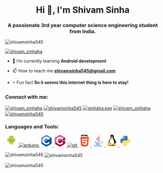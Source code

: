 <h1 align="center">Hi 👋, I'm Shivam Sinha</h1>
<h3 align="center">A passionate 3rd year computer science engineering student from India.</h3>

<p align="left"> <img src="https://komarev.com/ghpvc/?username=shivamsinha545&label=Profile%20views&color=0e75b6&style=flat" alt="shivamsinha545" /> </p>

<p align="left"> <a href="https://twitter.com/shivam_sinhaha" target="blank"><img src="https://img.shields.io/twitter/follow/shivam_sinhaha?logo=twitter&style=for-the-badge" alt="shivam_sinhaha" /></a> </p>

- 🌱 I’m currently learning **Android development**

- 📫 How to reach me **shivamsinha545@gmail.com**

- ⚡ Fun fact **So it seems this internet thing is here to stay!**

<h3 align="left">Connect with me:</h3>
<p align="left">
<a href="https://twitter.com/shivam_sinhaha" target="blank"><img align="center" src="https://raw.githubusercontent.com/rahuldkjain/github-profile-readme-generator/master/src/images/icons/Social/twitter.svg" alt="shivam_sinhaha" height="30" width="40" /></a>
<a href="https://linkedin.com/in/shivamsinha545" target="blank"><img align="center" src="https://raw.githubusercontent.com/rahuldkjain/github-profile-readme-generator/master/src/images/icons/Social/linked-in-alt.svg" alt="shivamsinha545" height="30" width="40" /></a>
<a href="https://instagram.com/sinhaha.exe" target="blank"><img align="center" src="https://raw.githubusercontent.com/rahuldkjain/github-profile-readme-generator/master/src/images/icons/Social/instagram.svg" alt="sinhaha.exe" height="30" width="40" /></a>
<a href="https://www.codechef.com/users/shivam_sinhaha" target="blank"><img align="center" src="https://cdn.jsdelivr.net/npm/simple-icons@3.1.0/icons/codechef.svg" alt="shivam_sinhaha" height="30" width="40" /></a>
<a href="https://www.leetcode.com/shivamsinha545" target="blank"><img align="center" src="https://raw.githubusercontent.com/rahuldkjain/github-profile-readme-generator/master/src/images/icons/Social/leet-code.svg" alt="shivamsinha545" height="30" width="40" /></a>
</p>

<h3 align="left">Languages and Tools:</h3>
<p align="left"> <a href="https://developer.android.com" target="_blank" rel="noreferrer"> <img src="https://raw.githubusercontent.com/devicons/devicon/master/icons/android/android-original-wordmark.svg" alt="android" width="40" height="40"/> </a> <a href="https://www.arduino.cc/" target="_blank" rel="noreferrer"> <img src="https://cdn.worldvectorlogo.com/logos/arduino-1.svg" alt="arduino" width="40" height="40"/> </a> <a href="https://www.cprogramming.com/" target="_blank" rel="noreferrer"> <img src="https://raw.githubusercontent.com/devicons/devicon/master/icons/c/c-original.svg" alt="c" width="40" height="40"/> </a> <a href="https://www.w3schools.com/cpp/" target="_blank" rel="noreferrer"> <img src="https://raw.githubusercontent.com/devicons/devicon/master/icons/cplusplus/cplusplus-original.svg" alt="cplusplus" width="40" height="40"/> </a> <a href="https://git-scm.com/" target="_blank" rel="noreferrer"> <img src="https://www.vectorlogo.zone/logos/git-scm/git-scm-icon.svg" alt="git" width="40" height="40"/> </a> <a href="https://www.w3.org/html/" target="_blank" rel="noreferrer"> <img src="https://raw.githubusercontent.com/devicons/devicon/master/icons/html5/html5-original-wordmark.svg" alt="html5" width="40" height="40"/> </a> <a href="https://www.java.com" target="_blank" rel="noreferrer"> <img src="https://raw.githubusercontent.com/devicons/devicon/master/icons/java/java-original.svg" alt="java" width="40" height="40"/> </a> <a href="https://www.linux.org/" target="_blank" rel="noreferrer"> <img src="https://raw.githubusercontent.com/devicons/devicon/master/icons/linux/linux-original.svg" alt="linux" width="40" height="40"/> </a> <a href="https://www.python.org" target="_blank" rel="noreferrer"> <img src="https://raw.githubusercontent.com/devicons/devicon/master/icons/python/python-original.svg" alt="python" width="40" height="40"/> </a> </p>

<p><img align="left" src="https://github-readme-stats.vercel.app/api/top-langs?username=shivamsinha545&show_icons=true&locale=en&layout=compact" alt="shivamsinha545" /></p>

<p>&nbsp;<img align="center" src="https://github-readme-stats.vercel.app/api?username=shivamsinha545&show_icons=true&locale=en" alt="shivamsinha545" /></p>

<p><img align="center" src="https://github-readme-streak-stats.herokuapp.com/?user=shivamsinha545&" alt="shivamsinha545" /></p>

